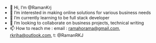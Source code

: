 - 👋 Hi, I’m @RamanKrj
- 👀 I’m interested in making online solutions for various business needs
- 🌱 I’m currently learning to be full stack developer
- 💞️ I’m looking to collaborate on business projects, technical writing
- 📫 How to reach me : email : ramahorama@gmail.com, rkrjha@outlook.com, t: @RamanRKJ 

<!---
RamanKrj/RamanKrj is a ✨ special ✨ repository because its `README.md` (this file) appears on your GitHub profile.
You can click the Preview link to take a look at your changes.
--->

